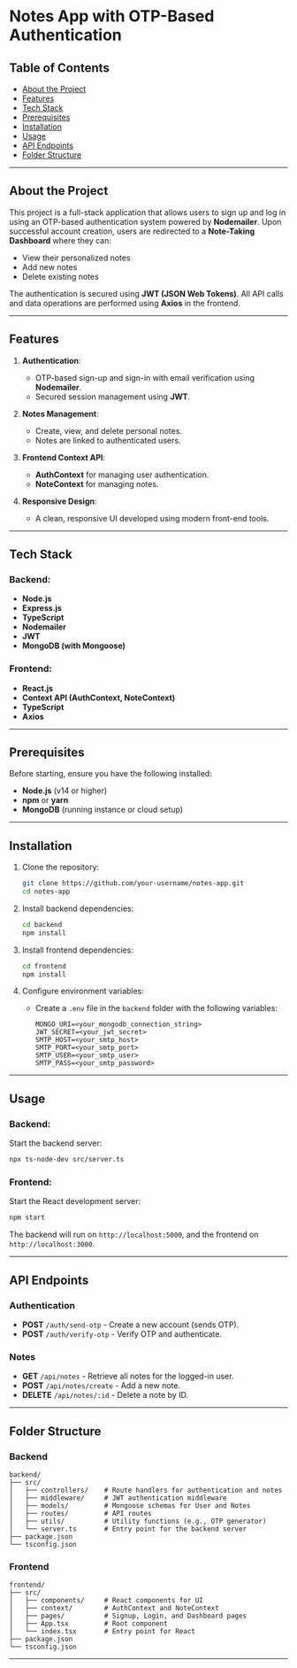 
# Notes App with OTP-Based Authentication  

## Table of Contents  
- [About the Project](#about-the-project)  
- [Features](#features)  
- [Tech Stack](#tech-stack)  
- [Prerequisites](#prerequisites)  
- [Installation](#installation)  
- [Usage](#usage)  
- [API Endpoints](#api-endpoints)  
- [Folder Structure](#folder-structure)  


---

## About the Project  

This project is a full-stack application that allows users to sign up and log in using an OTP-based authentication system powered by **Nodemailer**. Upon successful account creation, users are redirected to a **Note-Taking Dashboard** where they can:  
- View their personalized notes  
- Add new notes  
- Delete existing notes  

The authentication is secured using **JWT (JSON Web Tokens)**. All API calls and data operations are performed using **Axios** in the frontend.  

---

## Features  

1. **Authentication**:  
   - OTP-based sign-up and sign-in with email verification using **Nodemailer**.  
   - Secured session management using **JWT**.  

2. **Notes Management**:  
   - Create, view, and delete personal notes.  
   - Notes are linked to authenticated users.  

3. **Frontend Context API**:  
   - **AuthContext** for managing user authentication.  
   - **NoteContext** for managing notes.  

4. **Responsive Design**:  
   - A clean, responsive UI developed using modern front-end tools.  

---

## Tech Stack  

### Backend:  
- **Node.js**  
- **Express.js**  
- **TypeScript**  
- **Nodemailer**  
- **JWT**  
- **MongoDB (with Mongoose)**  

### Frontend:  
- **React.js**  
- **Context API (AuthContext, NoteContext)**  
- **TypeScript**  
- **Axios**  

---

## Prerequisites  

Before starting, ensure you have the following installed:  
- **Node.js** (v14 or higher)  
- **npm** or **yarn**  
- **MongoDB** (running instance or cloud setup)  

---

## Installation  

1. Clone the repository:  
   ```bash  
   git clone https://github.com/your-username/notes-app.git  
   cd notes-app  
   ```  

2. Install backend dependencies:  
   ```bash  
   cd backend  
   npm install  
   ```  

3. Install frontend dependencies:  
   ```bash  
   cd frontend  
   npm install  
   ```  

4. Configure environment variables:  
   - Create a `.env` file in the `backend` folder with the following variables:  
     ```env  
     MONGO_URI=<your_mongodb_connection_string>  
     JWT_SECRET=<your_jwt_secret>  
     SMTP_HOST=<your_smtp_host>  
     SMTP_PORT=<your_smtp_port>  
     SMTP_USER=<your_smtp_user>  
     SMTP_PASS=<your_smtp_password>  
     ```  

---

## Usage  

### Backend:  
Start the backend server:  
```bash  
npx ts-node-dev src/server.ts  
```  

### Frontend:  
Start the React development server:  
```bash  
npm start  
```  

The backend will run on `http://localhost:5000`, and the frontend on `http://localhost:3000`.  

---

## API Endpoints  

### Authentication  
- **POST** `/auth/send-otp` - Create a new account (sends OTP).  
- **POST** `/auth/verify-otp` - Verify OTP and authenticate.  
 

### Notes  
- **GET** `/api/notes` - Retrieve all notes for the logged-in user.  
- **POST** `/api/notes/create` - Add a new note.  
- **DELETE** `/api/notes/:id` - Delete a note by ID.  

---

## Folder Structure  

### Backend  
```
backend/  
├── src/   
│   ├── controllers/    # Route handlers for authentication and notes  
│   ├── middleware/     # JWT authentication middleware  
│   ├── models/         # Mongoose schemas for User and Notes  
│   ├── routes/         # API routes  
│   ├── utils/          # Utility functions (e.g., OTP generator)  
│   └── server.ts       # Entry point for the backend server  
├── package.json  
└── tsconfig.json  
```  

### Frontend  
```
frontend/  
├── src/  
│   ├── components/     # React components for UI  
│   ├── context/        # AuthContext and NoteContext  
│   ├── pages/          # Signup, Login, and Dashboard pages    
│   ├── App.tsx         # Root component  
│   └── index.tsx       # Entry point for React  
├── package.json  
└── tsconfig.json  
```  

---


